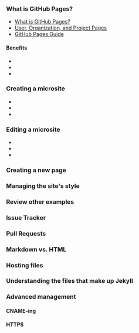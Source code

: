 
### What is GitHub Pages?

* [What is GitHub Pages?](https://help.github.com/articles/what-is-github-pages/)
* [User, Organization, and Project Pages](https://help.github.com/articles/user-organization-and-project-pages/)
* [GitHub Pages Guide](https://pages.github.com/)

####  Benefits

* []()
* []()
* []()

### Creating a microsite

* []()
* []()
* []()

### Editing a microsite

* []()
* []()
* []()
### Creating a new page


### Managing the site's style


### Review other examples


### Issue Tracker


### Pull Requests


### Markdown vs. HTML


### Hosting files


### Understanding the files that make up Jekyll


### Advanced management


#### CNAME-ing


#### HTTPS
